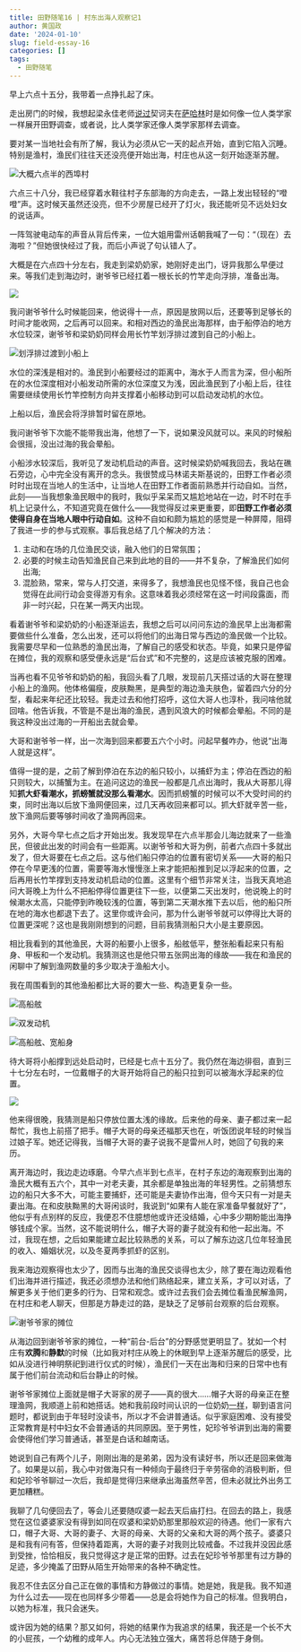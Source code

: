 ```yaml
---
title: 田野随笔16 | 村东出海人观察记1
author: 黄国政
date: '2024-01-10'
slug: field-essay-16
categories: []
tags: 
  - 田野随笔
---
```


<!--more-->

早上六点十五分，我带着一点挣扎起了床。

走出房门的时候，我想起梁永佳老师[说过](https://guozheng.rbind.io/posts/2023/08/nonfiction-writing/)契诃夫在[萨哈林](https://book.douban.com/subject/25283615/)时是如何像一位人类学家一样展开田野调查，或者说，比人类学家还像人类学家那样去调查。

<!--more-->

要对某一当地社会有所了解，我认为必须从它一天的起点开始，直到它陷入沉睡。特别是渔村，渔民们往往天还没亮便开始出海，村庄也从这一刻开始逐渐苏醒。

![大概六点半的西埠村](https://cdn.jsdelivr.net/residualsun1/gh/blog-static/images/2024/01/01-10-morning.jpg)

六点三十八分，我已经穿着水鞋往村子东部海的方向走去，一路上发出轻轻的“噔噔”声。这时候天虽然还没亮，但不少房屋已经开了灯火，我还能听见不远处妇女的说话声。

一阵驾驶电动车的声音从背后传来，一位大姐用雷州话朝我喊了一句：“（现在）去海啦？”但她很快经过了我，而后小声说了句认错人了。

大概是在六点四十分左右，我走到梁奶奶家，她刚好走出门，讶异我那么早便过来。等我们走到海边时，谢爷爷已经扛着一根长长的竹竿走向浮排，准备出海。

![](https://cdn.jsdelivr.net/residualsun1/gh/blog-static/images/2024/01/01-10-xie.jpg)

我问谢爷爷什么时候能回来，他说得十一点，原因是放网以后，还要等到足够长的时间才能收网，之后再可以回来。和相对西边的渔民出海那样，由于船停泊的地方水位较深，谢爷爷和梁奶奶同样会用长竹竿划浮排过渡到自己的小船上。

![划浮排过渡到小船上](https://cdn.jsdelivr.net/residualsun1/gh/blog-static/images/2024/01/01-10-guodu.jpg)

水位的深浅是相对的。渔民到小船要经过的距离中，海水于人而言为深，但小船所在的水位深度相对小船发动所需的水位深度又为浅，因此渔民到了小船上后，往往需要继续使用长竹竿控制方向并支撑着小船移动到可以启动发动机的水位。

上船以后，渔民会将浮排暂时留在原地。

我问谢爷爷下次能不能带我出海，他想了一下，说如果没风就可以。来风的时候船会很摇，没出过海的我会晕船。

小船涉水较深后，我听见了发动机启动的声音。这时候梁奶奶喊我回去，我站在礁石旁边，心中完全没有离开的念头。我很赞成马林诺夫斯基说的，田野工作者必须时时出现在当地人的生活中，让当地人在田野工作者面前熟悉并行动自如。当然，此刻——当我想象渔民眼中的我时，我似乎呆呆而又尴尬地站在一边，时不时在手机上记录什么，不知道究竟在做什么——我觉得反过来更重要，即**田野工作者必须使得自身在当地人眼中行动自如**。这种不自如和颇为尴尬的感觉是一种屏障，阻碍了我进一步的参与式观察。事后我总结了几个解决的方法：

1. 主动和在场的几位渔民交谈，融入他们的日常氛围；
2. 必要的时候主动告知渔民自己来到此地的目的——并不复杂，了解渔民们如何出海;
3. 混脸熟，常来，常与人打交道，来得多了，我想渔民也见怪不怪，我自己也会觉得在此间行动会变得游刃有余。这意味着我必须经常在这一时间段露面，而非一时兴起，只在某一两天内出现。

看着谢爷爷和梁奶奶的小船逐渐运去，我想之后可以问问东边的渔民早上出海都需要做些什么准备，怎么出发，还可以将他们的出海日常与西边的渔民做一个比较。我需要尽早和一位熟悉的渔民出海，了解自己的感受和状态。毕竟，如果只是停留在摊位，我的观察和感受便永远是“后台式”和不完整的，这是应该被克服的困难。

当再也看不见爷爷和奶奶的船，我回头看了几眼，发现前几天搭过话的大哥在整理小船上的渔网。他体格偏瘦，皮肤黝黑，是典型的海边渔夫肤色，留着四六分的分型，看起来年纪还比较轻。我走过去和他打招呼，这位大哥人也淳朴，我问啥他就回啥。他告诉我，不管是不是出海的渔民，遇到风浪大的时候都会晕船。不同的是我这种没出过海的一开船出去就会晕。

大哥和谢爷爷一样，出一次海到回来都要五六个小时。问起早餐咋办，他说“出海人就是这样”。

值得一提的是，之前了解到停泊在东边的船只较小，以捕虾为主；停泊在西边的船只则较大，以捕蟹为主。在追问这边的渔民一般都是几点出海时，我从大哥那儿得知**抓大虾看潮水，抓螃蟹就没那么看潮水**。因而抓螃蟹的时候可以不大受时间的约束，同时出海以后放下渔网便回来，过几天再收回来都可以。抓大虾就辛苦一些，放下渔网后要等够时间收了渔网再回来。

另外，大哥今早七点之后才开始出发。我发现早在六点半那会儿海边就来了一些渔民，但彼此出发的时间会有一些距离。以谢爷爷和大哥为例，前者六点四十多就出发了，但大哥要在七点之后。这与他们船只停泊的位置有密切关系——大哥的船只停在今早更浅的位置，需要等海水慢慢涨上来才能把船推到足以浮起来的位置，之后再用长竹竿撑到支持发动机启动的位置。这里有个细节非常关注，当我天真地追问大哥晚上为什么不把船停得位置更往下一些，以便第二天出发时，他说晚上的时候潮水太高，只能停到昨晚较浅的位置，等到第二天潮水推下去以后，他的船只所在地的海水也都退下去了。这里你或许会问，那为什么谢爷爷就可以停得比大哥的位置更深呢？这也是我刚刚想到的问题，目前我猜测船只大小是主要原因。

相比我看到的其他渔民，大哥的船要小上很多，船舷低平，整张船看起来只有船身、甲板和一个发动机。我猜测这也是他只带五张网出海的缘故——我在和渔民的闲聊中了解到渔网数量的多少取决于渔船大小。

我在周围看到的其他渔船都比大哥的要大一些、构造更复杂一些。

![高船舷](https://cdn.jsdelivr.net/residualsun1/gh/blog-static/images/2024/01/01-10-boat1.jpg)

![双发动机](https://cdn.jsdelivr.net/residualsun1/gh/blog-static/images/2024/01/01-10-boat2.jpg)

![高船舷、宽船身](https://cdn.jsdelivr.net/residualsun1/gh/blog-static/images/2024/01/01-10-boat3.jpg)

待大哥将小船撑到远处启动时，已经是七点十五分了。我仍然在海边徘徊，直到三十七分左右时，一位戴帽子的大哥开始将自己的船只拉到可以被海水浮起来的位置。

![](https://cdn.jsdelivr.net/residualsun1/gh/blog-static/images/2024/01/01-10-lachuan.jpg)

他来得很晚，我猜测是船只停放位置太浅的缘故。后来他的母亲、妻子都过来一起帮忙，我也上前搭了把手。帽子大哥的母亲还福那天也在，听饭团说年轻的时候当过娘子军。她还记得我，当帽子大哥的妻子说我不是雷州人时，她回了句我的来历。

离开海边时，我边走边琢磨。今早六点半到七点半，在村子东边的海观察到出海的渔民大概有五六个，其中一对老夫妻，其余都是单独出海的年轻男性。之前猜想东边的船只大多不大，可能主要捕虾，还可能是夫妻协作出海，但今天只有一对是夫妻出海。在和皮肤黝黑的大哥闲谈时，我说到“如果有人能在家准备早餐就好了”，他似乎有点别样的反应，我便忍不住臆想他或许还没结婚，心中多少期盼能出海挣够钱成个家。当然，这不能说明什么，帽子大哥的妻子就没有和他一起出海。不过，我现在想，之后如果能建立起比较熟悉的关系，可以了解东边这几位年轻渔民的收入、婚姻状况，以及冬夏两季抓虾的区别。

我来海边观察得也太少了，因而与出海的渔民交谈得也太少，除了要在海边观看他们出海并进行描述，我还必须想办法和他们熟络起来，建立关系，才可以对话，了解更多关于他们更多的行为、日常和观念。或许过去我们会去摊位看渔民解渔网，在村庄和老人聊天，但那是方静走过的路，是缺乏了足够前台观察的后台观察。

![谢爷爷家的摊位](https://cdn.jsdelivr.net/residualsun1/gh/blog-static/images/2024/01/01-10-tanwei.jpg)

从海边回到谢爷爷家的摊位，一种“前台-后台”的分野感觉更明显了。犹如一个村庄有**欢腾**和**静默**的时候（比如我对村庄从晚上的休眠到早上逐渐苏醒后的感受，比如从没进行神明祭祀到进行仪式的时候），渔民们一天在出海和归来的日常中也有属于他们前台流动和后台静止的时候。

谢爷爷家摊位上面就是帽子大哥家的房子——真的很大……帽子大哥的母亲正在整理渔网，我顺道上前和她搭话。她和我前段时间认识的一位奶奶[一样](https://guozheng.rbind.io/posts/2023/12/field-essay-9/)，聊到语言问题时，都说到由于年轻时没读书，所以才不会讲普通话。似乎家庭困难、没有接受正常教育是村中妇女不会普通话的共同原因。至于男性，妃珍爷爷讲到出海的需要会使得他们学习普通话，甚至是白话和越南话。

她说到自己有两个儿子，刚刚出海的是弟弟，因为没有读好书，所以还是回来做海了。如果是以前，我心中对做海只有一种倾向于最终归于辛劳宿命的消极判断，但和妃珍爷爷聊过一次后，我却是觉得归来继承出海虽然辛苦，但未必就比外出务工更加糟糕。

我聊了几句便回去了，等会儿还要随叹婆一起去天后庙打扫。在回去的路上，我感觉在这位婆婆家没有得到如同在叹婆和梁奶奶那里那般欢迎的待遇。他们一家有六口，帽子大哥、大哥的妻子、大哥的母亲、大哥的父亲和大哥的两个孩子。婆婆只是和我有问有答，但保持着距离，大哥的妻子对我则比较戒备。不过我并没因此感到受挫，恰恰相反，我只觉得这才是正常的田野。过去在妃珍爷爷那里有过方静的足迹，多少掩盖了田野从陌生开始带来的各种不确定性。

我忍不住去区分自己正在做的事情和方静做过的事情。她是她，我是我。我不知道为什么过去——现在也同样多少带着——总是会将她作为自己的标准。但我明白，以她为标准，我只会迷失。

或许因为她的结果？那又如何，将她的结果作为我追求的结果，我还是一个长不大的小屁孩，一个幼稚的成年人。内心无法独立强大，痛苦将总伴随于身侧。